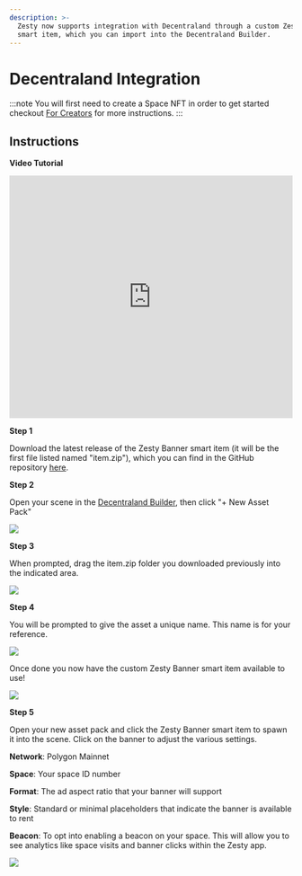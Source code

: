 ```yaml
---
description: >-
  Zesty now supports integration with Decentraland through a custom Zesty Banner
  smart item, which you can import into the Decentraland Builder.
---
```


# Decentraland Integration

:::note
You will first need to create a Space NFT in order to get started checkout [For Creators](../create-space.md) for more instructions.
:::


## Instructions

**Video Tutorial**

<div class="iframe" position="relative" padding-bottom="56.25%" padding-top="30px" height="0" overflow="hidden"><iframe width="100%" height="432" src="https://www.youtube.com/embed/6sn8blLfoiI" title="YouTube video player" frameborder="0" position="absolution" top="0" left="0" allow="accelerometer; autoplay; clipboard-write; encrypted-media; gyroscope; picture-in-picture" allowfullscreen></iframe></div>

**Step 1**

Download the latest release of the Zesty Banner smart item (it will be the first file listed named "item.zip"), which you can find in the GitHub repository [here](https://github.com/zestymarket/dcl/releases/download/v1.1/item.zip).

**Step 2**

Open your scene in the [Decentraland Builder](https://builder.decentraland.org), then click "+ New Asset Pack"

![](../../../../.gitbook/assets/DCL\_1.png)

**Step 3**

When prompted, drag the item.zip folder you downloaded previously into the indicated area.&#x20;

![](../../../../.gitbook/assets/DCL\_2.png)

**Step 4**

You will be prompted to give the asset a unique name. This name is for your reference.&#x20;

![](../../../../.gitbook/assets/DCL\_3.png)

Once done you now have the custom Zesty Banner smart item available to use!

![](<../../../../.gitbook/assets/DCL\_4 (1).png>)

**Step 5**

Open your new asset pack and click the Zesty Banner smart item to spawn it into the scene. Click on the banner to adjust the various settings.

**Network**: Polygon Mainnet

**Space**: Your space ID number

**Format**: The ad aspect ratio that your banner will support

**Style**: Standard or minimal placeholders that indicate the banner is available to rent

**Beacon**: To opt into enabling a beacon on your space. This will allow you to see analytics like space visits and banner clicks within the Zesty app.

![](<../../../../.gitbook/assets/DCL\_5 (1).png>)

